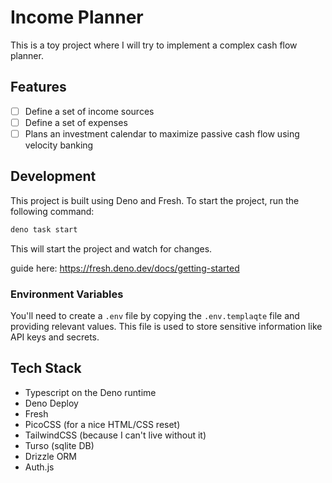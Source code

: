 # Income Planner

This is a toy project where I will try to implement a complex cash flow planner.

## Features

- [ ] Define a set of income sources
- [ ] Define a set of expenses
- [ ] Plans an investment calendar to maximize passive cash flow using velocity banking

## Development

This project is built using Deno and Fresh. To start the project, run the following command:

```bash
deno task start
```

This will start the project and watch for changes.

guide here: https://fresh.deno.dev/docs/getting-started

### Environment Variables

You'll need to create a `.env` file by copying the `.env.templaqte` file and providing relevant values. This file is used to store sensitive information like API keys and secrets.

## Tech Stack

- Typescript on the Deno runtime
- Deno Deploy
- Fresh
- PicoCSS (for a nice HTML/CSS reset)
- TailwindCSS (because I can't live without it)
- Turso (sqlite DB)
- Drizzle ORM
- Auth.js
